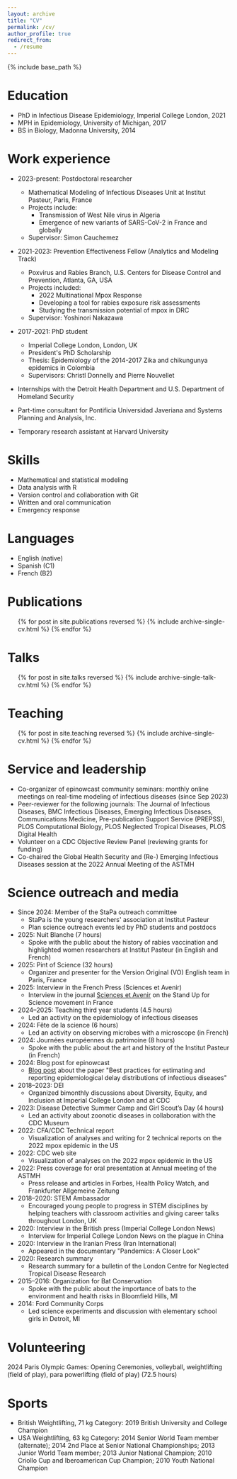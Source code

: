 ```yaml
---
layout: archive
title: "CV"
permalink: /cv/
author_profile: true
redirect_from:
  - /resume
---
```


{% include base_path %}

Education
======
* PhD in Infectious Disease Epidemiology, Imperial College London, 2021
* MPH in Epidemiology, University of Michigan, 2017
* BS in Biology, Madonna University, 2014

Work experience
======
* 2023-present: Postdoctoral researcher
  * Mathematical Modeling of Infectious Diseases Unit at Institut Pasteur, Paris, France
  * Projects include: 
    * Transmission of West Nile virus in Algeria 
    * Emergence of new variants of SARS-CoV-2 in France and globally
  * Supervisor: Simon Cauchemez

* 2021-2023: Prevention Effectiveness Fellow (Analytics and Modeling Track)  
  * Poxvirus and Rabies Branch, U.S. Centers for Disease Control and Prevention, Atlanta, GA, USA
  * Projects included: 
    * 2022 Multinational Mpox Response
    * Developing a tool for rabies exposure risk assessments
    * Studying the transmission potential of mpox in DRC
  * Supervisor: Yoshinori Nakazawa

* 2017-2021: PhD student
  * Imperial College London, London, UK
  * President's PhD Scholarship 
  * Thesis: Epidemiology of the 2014-2017 Zika and chikungunya epidemics in Colombia
  * Supervisors: Christl Donnelly and Pierre Nouvellet
  
* Internships with the Detroit Health Department and U.S. Department of Homeland Security

* Part-time consultant for Pontificia Universidad Javeriana and Systems Planning and Analysis, Inc.

* Temporary research assistant at Harvard University
  
Skills
======
* Mathematical and statistical modeling
* Data analysis with R 
* Version control and collaboration with Git
* Written and oral communication
* Emergency response

Languages
======
* English (native)
* Spanish (C1)
* French (B2)

Publications
======
  <ul>{% for post in site.publications reversed %}
    {% include archive-single-cv.html %}
  {% endfor %}</ul>
  
Talks
======
  <ul>{% for post in site.talks reversed %}
    {% include archive-single-talk-cv.html  %}
  {% endfor %}</ul>
  
Teaching
======
  <ul>{% for post in site.teaching reversed %}
    {% include archive-single-cv.html %}
  {% endfor %}</ul>
  
Service and leadership
======
* Co-organizer of epinowcast community seminars: monthly online meetings on real-time modeling of infectious diseases (since Sep 2023)
* Peer-reviewer for the following journals: The Journal of Infectious Diseases, BMC Infectious Diseases, Emerging Infectious Diseases, Communications Medicine, Pre-publication Support Service (PREPSS), PLOS Computational Biology, PLOS Neglected Tropical Diseases, PLOS Digital Health
* Volunteer on a CDC Objective Review Panel (reviewing grants for funding)
* Co-chaired the Global Health Security and (Re-) Emerging Infectious Diseases session at the 2022 Annual Meeting of the ASTMH

Science outreach and media
======
* Since 2024: Member of the StaPa outreach committee  
  * StaPa is the young researchers' association at Institut Pasteur
  * Plan science outreach events led by PhD students and postdocs
* 2025: Nuit Blanche (7 hours)
  * Spoke with the public about the history of rabies vaccination and highlighted women researchers at Institut Pasteur (in English and French)
* 2025: Pint of Science (32 hours)
  * Organizer and presenter for the Version Original (VO) English team in Paris, France
* 2025: Interview in the French Press (Sciences et Avenir)
  * Interview in the journal [Sciences et Avenir](https://www.sciencesetavenir.fr/politique/tout-l-ecosysteme-de-la-recherche-est-en-jeu-reportage-sur-la-mobilisation-stand-up-for-science-a-paris_184519) on the Stand Up for Science movement in France
* 2024–2025: Teaching third year students (4.5 hours)
  * Led an activity on the epidemiology of infectious diseases
* 2024: Fête de la science (6 hours)
  * Led an activity on observing microbes with a microscope (in French)
* 2024: Journées européennes du patrimoine (8 hours)
  * Spoke with the public about the art and history of the Institut Pasteur (in French)
* 2024: Blog post for epinowcast
  * [Blog post](https://www.epinowcast.org/posts/2024-05-17-best-practices-delays/) about the paper "Best practices for estimating and reporting epidemiological delay distributions of infectious diseases"
* 2018–2023: DEI
  * Organized bimonthly discussions about Diversity, Equity, and Inclusion at Imperial College London and at CDC
* 2023: Disease Detective Summer Camp and Girl Scout’s Day (4 hours)
  * Led an activity about zoonotic diseases in collaboration with the CDC Museum
* 2022: CFA/CDC Technical report
  * Visualization of analyses and writing for 2 technical reports on the 2022 mpox epidemic in the US 
* 2022: CDC web site 
  * Visualization of analyses on the 2022 mpox epidemic in the US 
* 2022: Press coverage for oral presentation at Annual meeting of the ASTMH
  * Press release and articles in Forbes, Health Policy Watch, and Frankfurter Allgemeine Zeitung
* 2018–2020: STEM Ambassador 
  * Encouraged young people to progress in STEM disciplines by helping teachers with classroom activities and giving career talks throughout London, UK
* 2020: Interview in the British press (Imperial College London News)
  * Interview for Imperial College London News on the plague in China
* 2020: Interview in the Iranian Press (Iran International)
  * Appeared in the documentary "Pandemics: A Closer Look"
* 2020: Research summary
  * Research summary for a bulletin of the London Centre for Neglected Tropical Disease Research
* 2015–2016: Organization for Bat Conservation
  * Spoke with the public about the importance of bats to the environment and health risks in Bloomfield Hills, MI
* 2014: Ford Community Corps
  * Led science experiments and discussion with elementary school girls in Detroit, MI

Volunteering
======
2024 Paris Olympic Games: Opening Ceremonies, volleyball, weightlifting (field of play), para powerlifting (field of play) (72.5 hours)

Sports
======
* British Weightlifting, 71 kg Category: 2019 British University and College Champion
* USA Weightlifting, 63 kg Category: 2014 Senior World Team member (alternate); 2014 2nd Place at Senior National Championships; 2013 Junior World Team member; 2013 Junior National Champion; 2010 Criollo Cup and Iberoamerican Cup Champion; 2010 Youth National Champion



